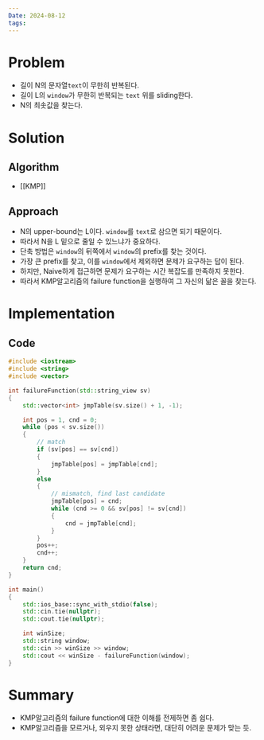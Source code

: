 ```yaml
---
Date: 2024-08-12
tags:
---
```

# Problem
- 길이 N의 문자열``text``이 무한히 반복된다.
- 길이 L의 ``window``가 무한히 반복되는 ``text`` 위를 sliding한다.
-  N의 최솟값을 찾는다.

# Solution

## Algorithm
- [[KMP]]
## Approach
- N의 upper-bound는 L이다. ``window``를 ``text``로 삼으면 되기 때문이다.
- 따라서 N을 L 밑으로 줄일 수 있느냐가 중요하다.
- 단축 방법은 ``window``의 뒤쪽에서 ``window``의 prefix를 찾는 것이다. 
- 가장 큰 prefix를 찾고, 이를 ``window``에서 제외하면 문제가 요구하는 답이 된다.
- 하지만, Naive하게 접근하면 문제가 요구하는 시간 복잡도를 만족하지 못한다.
- 따라서 KMP알고리즘의 failure function을 실행하여 그 자신의 닮은 꼴을 찾는다.

# Implementation

## Code

``` C++
#include <iostream>
#include <string>
#include <vector>

int failureFunction(std::string_view sv)
{
	std::vector<int> jmpTable(sv.size() + 1, -1);

	int pos = 1, cnd = 0;
	while (pos < sv.size())
	{
		// match
		if (sv[pos] == sv[cnd])
		{
			jmpTable[pos] = jmpTable[cnd];
		}
		else
		{
			// mismatch, find last candidate
			jmpTable[pos] = cnd;
			while (cnd >= 0 && sv[pos] != sv[cnd])
			{
				cnd = jmpTable[cnd];
			}
		}
		pos++;
		cnd++;
	}
	return cnd;
}

int main()
{
	std::ios_base::sync_with_stdio(false);
	std::cin.tie(nullptr);
	std::cout.tie(nullptr);

	int winSize;
	std::string window;
	std::cin >> winSize >> window;
	std::cout << winSize - failureFunction(window);
}
```

# Summary
- KMP알고리즘의 failure function에 대한 이해를 전제하면 좀 쉽다.
- KMP알고리즘을 모르거나, 외우지 못한 상태라면, 대단히 어려운 문제가 맞는 듯.